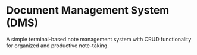 # Document Management System (DMS)

A simple terminal-based note management system with CRUD functionality for organized and productive note-taking.

